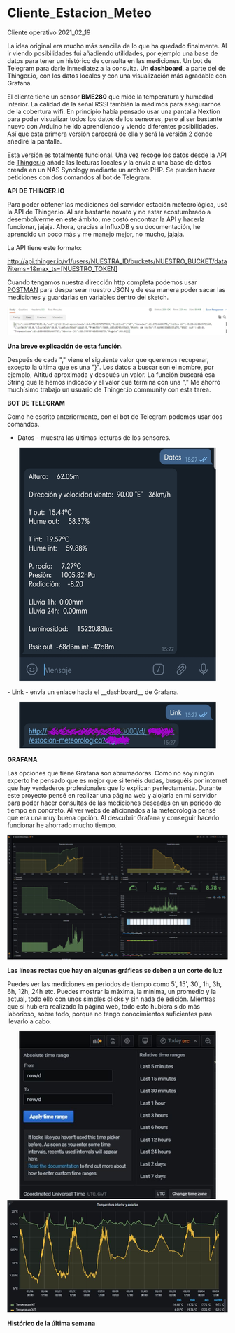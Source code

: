 # Cliente_Estacion_Meteo
 Cliente operativo 2021_02_19
 
 La idea original era mucho más sencilla de lo que ha quedado finalmente. Al ir viendo posibilidades fui añadiendo utilidades, por ejemplo una base de datos para tener un histórico de consulta en las mediciones. Un bot de Telegram para darle inmediatez a la consulta. Un __dashboard__, a parte del de Thinger.io, con los datos locales y con una visualización más agradable con Grafana.
 
 El cliente tiene un sensor **BME280** que mide la temperatura y humedad interior. La calidad de la señal RSSI también la medimos para asegurarnos de la cobertura wifi.
 En principio había pensado usar una pantalla Nextion para poder visualizar todos los datos de los sensores, pero al ser bastante nuevo con Arduino he ido aprendiendo y viendo diferentes posibilidades. Así que esta primera versión carecerá de ella y será la versión 2 donde añadiré la pantalla.
 
 Esta versión es totalmente funcional. Una vez recoge los datos desde la API de [Thinger.io](https://www.thinger.io/) añade las lecturas locales y la envía a una base de datos creada en un NAS Synology mediante un archivo PHP. Se pueden hacer peticiones con dos comandos al bot de Telegram.
 
 **API DE THINGER.IO**
 
 Para poder obtener las mediciones del servidor estación meteorológica, usé la API de Thinger.io. Al ser bastante novato y no estar acostumbrado a desembolverme en este ámbito, me costó encontrar la API y hacerla funcionar, jajaja. Ahora, gracias a InfluxDB y su documentación, he aprendido un poco más y me manejo mejor, no mucho, jajaja.
 
 La API tiene este formato:
 
 http://api.thinger.io/v1/users/NUESTRA_ID/buckets/NUESTRO_BUCKET/data?items=1&max_ts=[NUESTRO_TOKEN]
 
 Cuando tengamos nuestra dirección http completa podemos usar [POSTMAN](https://www.postman.com/) para desparsear nuestro JSON y de esa manera poder sacar las mediciones y guardarlas en variables dentro del sketch.
 
 ![](https://github.com/NewbieMakerLearning/Cliente_Estacion_Meteo/blob/master/pictures/Postman1.JPG)
 
 **__Una breve explicación de esta función.__**
 
 Después de cada "," viene el siguiente valor que queremos recuperar, excepto la última que es una "}".
 Los datos a buscar son el nombre, por ejemplo, Altitud aproximada y después un valor. La función buscará esa String que le hemos indicado y el valor que termina con una ","
 Me ahorró muchísimo trabajo un usuario de Thinger.io community con esta tarea.
 
 **BOT DE TELEGRAM**
 
 Como he escrito anteriormente, con el bot de Telegram podemos usar dos comandos.
  - Datos - muestra las últimas lecturas de los sensores.

<p align="center">
  <img src="https://github.com/NewbieMakerLearning/Cliente_Estacion_Meteo/blob/master/pictures/Telegram_Datos.jpg" width="450" title="hover text">
  </p>
  - Link - envía un enlace hacia el __dashboard__ de Grafana.
  <p align="center">
 <img src="https://github.com/NewbieMakerLearning/Cliente_Estacion_Meteo/blob/master/pictures/Telegram_link%20(1).jpg" width="450">
  </p>
  
  **GRAFANA**
  
  Las opciones que tiene Grafana son abrumadoras. Como no soy ningún experto he pensado que es mejor que si tenéis dudas, busquéis por internet que hay verdaderos profesionales que lo explican perfectamente.
  Durante este proyecto pensé en realizar una página web y alojarla en mi servidor para poder hacer consultas de las mediciones deseadas en un periodo de tiempo en concreto. Al ver webs de aficionados a la meteorología pensé que era una muy buena opción. Al descubrir Grafana y conseguir hacerlo funcionar he ahorrado mucho tiempo.
  
  ![Alt text](https://github.com/NewbieMakerLearning/Cliente_Estacion_Meteo/blob/master/pictures/dashboard_GRAFANA1.JPG)
  
  __Las líneas rectas que hay en algunas gráficas se deben a un corte de luz__
  
  Puedes ver las mediciones en periodos de tiempo como 5', 15', 30', 1h, 3h, 6h, 12h, 24h etc. Puedes mostrar la máxima, la mínima, un promedio y la actual, todo ello con unos simples clicks y sin nada de edición. Mientras que si hubiera realizado la página web, todo esto hubiera sido más laborioso, sobre todo, porque no tengo conocimientos suficientes para llevarlo a cabo.
  
  <p align="center">
  <img src="https://github.com/NewbieMakerLearning/Cliente_Estacion_Meteo/blob/master/pictures/dashboard_GRAFANA2.JPG" width="450" title="hover text">
 <br>
 <img src="https://github.com/NewbieMakerLearning/Cliente_Estacion_Meteo/blob/master/pictures/dashboard_GRAFANA3.JPG" width="650" title="hover text">
  </p>
   
  __Histórico de la última semana__
